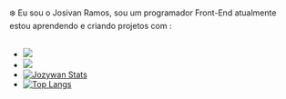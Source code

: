 :snowflake:
Eu sou o Josivan Ramos, sou um programador Front-End atualmente estou aprendendo e criando projetos com :
<br>
<br>

  * <img src="https://img.shields.io/badge/HTML5-E34F26?style=for-the-badge&logo=html5&logoColor=white">
  * <img src="https://img.shields.io/badge/CSS3-1572B6?style=for-the-badge&logo=css3&logoColor=white">
  * [![Jozywan Stats](https://github-readme-stats.vercel.app/api?username=JozywanRamos22)](https://github.com/anuraghazra/github-readme-stats)
  * [![Top Langs](https://github-readme-stats.vercel.app/api/top-langs/?username=JozywanRamos22)](https://github.com/anuraghazra/github-readme-stats)


